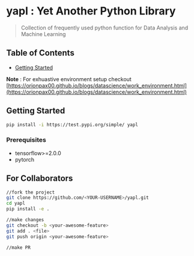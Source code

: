 # yapl : Yet Another Python Library

> Collection of frequently used python function for Data Analysis and Machine Learning

## Table of Contents

* [Getting Started](#getting-started)

**Note** : For exhuastive environment setup checkout [https://orionpax00.github.io/blogs/datascience/work_environment.html](https://orionpax00.github.io/blogs/datascience/work_environment.html)


## Getting Started
```bash
pip install -i https://test.pypi.org/simple/ yapl
```
### Prerequisites

* tensorflow>=2.0.0
* pytorch


## For Collaborators

```bash
//fork the project
git clone https://github.com/<YOUR-USERNAME>/yapl.git
cd yapl
pip install -e .

//make changes
git checkout -b <your-awesome-feature>
git add . <file>
git push origin <your-awesome-feature>

//make PR
```
